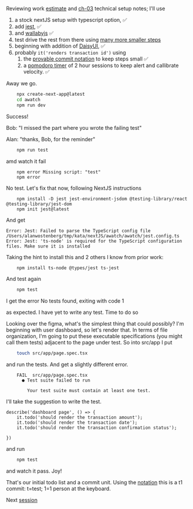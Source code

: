 
Reviewing work [estimate](https://tinyurl.com/5xz27ftr) and [ch-03](https://github.com/awostenberg/symmetrical-guide/blob/master/docs/ch-03.md#restart-add-jest-to-tailwind) technical setup notes; I'll use 
1. a stock nextJS setup with typescript option, ✅
1. add [jest](https://jestjs.io/), ✅
1. and [wallabyjs](https://wallabyjs.com/)  ✅
1. test drive the rest from there using [many more smaller steps](https://www.geepawhill.org/2021/09/29/many-more-much-smaller-steps-first-sketch/)
1. beginning with addition of [DaisyUI](https://daisyui.com/),   ✅
1. probably ```it('renders transaction id')``` using
   1. the [provable commit notation](https://github.com/RefactoringCombos/ArlosCommitNotation) to keep steps small  ✅
   1. a [pomodoro timer](http://mobster.cc/) of 2 hour sessions to keep alert and callibrate velocity.  ✅

Away we go.
```bash
	npx create-next-app@latest
	cd awatch
	npm run dev
```

Success! 

Bob: "I missed the part where you wrote the failing test"

Alan: "thanks, Bob, for the reminder"

```bash
	npm run test
```

amd watch it fail
```
	npm error Missing script: "test"
	npm error
```
No test. Let's fix that now, following NextJS instructions  
```tsx
	npm install -D jest jest-environment-jsdom @testing-library/react @testing-library/jest-dom
	npm init jest@latest
```
And get

    Error: Jest: Failed to parse the TypeScript config file /Users/alanwostenberg/tmp/kata/nextJS/awatch/awatch/jest.config.ts
    Error: Jest: 'ts-node' is required for the TypeScript configuration files. Make sure it is installed

Taking the hint to install this and 2 others I know from prior work:
```bash
	npm install ts-node @types/jest ts-jest
```

And test again
```bash
	npm test
```

I get the error
	No tests found, exiting with code 1

as expected. I have yet to write any test.  Time to do so

Looking over the figma, what's the simplest thing that could possibly?  I'm beginning with user dashboard, so let's render that.  In terms  of file organization,  I'm going to put these executable specifications (you might call them tests) adjacent to the page under test. So into src/app I put
```bash
	touch src/app/page.spec.tsx
```
and run the tests. And get a slightly different error.
```
	FAIL  src/app/page.spec.tsx
	  ● Test suite failed to run
	
	    Your test suite must contain at least one test.
```
I'll take the suggestion to write the test.
```tsx
describe('dashboard page', () => {
    it.todo('should render the transaction amount');
    it.todo('should render the transaction date');
    it.todo('should render the transaction confirmation status');
    
})
```

and run
```bash
	npm test
```

and watch it pass. Joy!

That's our initial todo list and a commit unit. Using the [notation](https://github.com/RefactoringCombos/ArlosCommitNotation) this is a t1 commit: t=test; 1=1 person at the keyboard. 

Next [session](s03-04.md)











	


